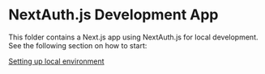 # NextAuth.js Development App

This folder contains a Next.js app using NextAuth.js for local development. See the following section on how to start:

[Setting up local environment
](https://github.com/nextauthjs/.github/blob/main/CONTRIBUTING.md#setting-up-local-environment)